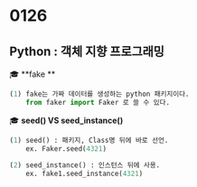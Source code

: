 # 0126  

## Python : 객체 지향 프로그래밍



:mortar_board: **fake **

```python
(1) fake는 가짜 데이터를 생성하는 python 패키지이다. 
	from faker import Faker 로 쓸 수 있다. 
```





:mortar_board: **seed() VS seed_instance()**

```python
(1) seed() : 패키지, Class명 뒤에 바로 선언.
    ex. Faker.seed(4321)
    
(2) seed_instance() : 인스턴스 뒤에 사용.
    ex. fake1.seed_instance(4321)

```

 



